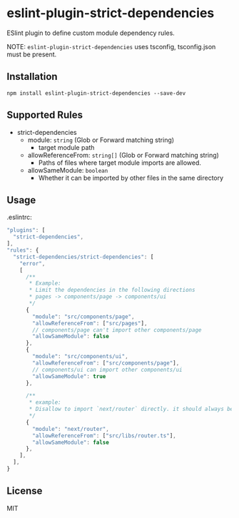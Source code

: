# eslint-plugin-strict-dependencies

ESlint plugin to define custom module dependency rules.

NOTE: `eslint-plugin-strict-dependencies` uses tsconfig, tsconfig.json must be present.

## Installation

```
npm install eslint-plugin-strict-dependencies --save-dev
```

## Supported Rules

- strict-dependencies
  - module: `string` (Glob or Forward matching string)
    - target module path
  - allowReferenceFrom: `string[]` (Glob or Forward matching string)
    - Paths of files where target module imports are allowed.
  - allowSameModule: `boolean`
    - Whether it can be imported by other files in the same directory

## Usage

.eslintrc:

```js
"plugins": [
  "strict-dependencies",
],
"rules": {
  "strict-dependencies/strict-dependencies": [
    "error",
    [
      /**
       * Example:
       * Limit the dependencies in the following directions
       * pages -> components/page -> components/ui
       */
      {
        "module": "src/components/page",
        "allowReferenceFrom": ["src/pages"],
        // components/page can't import other components/page
        "allowSameModule": false
      },
      {
        "module": "src/components/ui",
        "allowReferenceFrom": ["src/components/page"],
        // components/ui can import other components/ui
        "allowSameModule": true
      },

      /**
       * example:
       * Disallow to import `next/router` directly. it should always be imported using `libs/router.ts`.
       */
      {
        "module": "next/router",
        "allowReferenceFrom": ["src/libs/router.ts"],
        "allowSameModule": false
      },
    ],
  ],
}

```


## License

MIT

